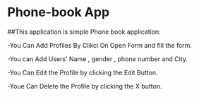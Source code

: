 # Phone-book App

##This application is simple Phone book application:

-You Can Add Profiles By Clikci On Open Form and fill the form.

-You can Add Users' Name , gender , phone number and City.

-You Can Edit the Profile by clicking the Edit Button.

-Youe Can Delete the Profile by clicking the X button.
